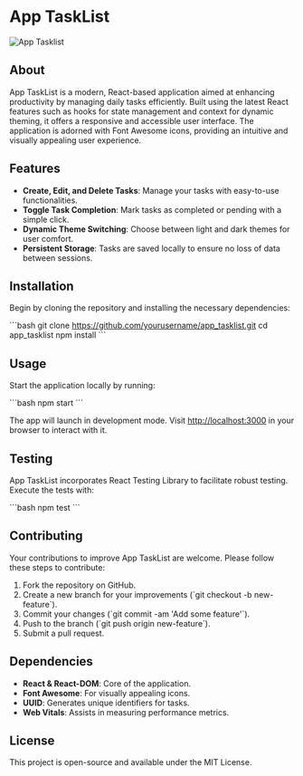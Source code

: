 
# App TaskList

![App Tasklist](https://i.ibb.co/M1qG9sF/app-tasklist.png)

## About

App TaskList is a modern, React-based application aimed at enhancing productivity by managing daily tasks efficiently. Built using the latest React features such as hooks for state management and context for dynamic theming, it offers a responsive and accessible user interface. The application is adorned with Font Awesome icons, providing an intuitive and visually appealing user experience.

## Features

- **Create, Edit, and Delete Tasks**: Manage your tasks with easy-to-use functionalities.
- **Toggle Task Completion**: Mark tasks as completed or pending with a simple click.
- **Dynamic Theme Switching**: Choose between light and dark themes for user comfort.
- **Persistent Storage**: Tasks are saved locally to ensure no loss of data between sessions.

## Installation

Begin by cloning the repository and installing the necessary dependencies:

\```bash
git clone https://github.com/yourusername/app_tasklist.git
cd app_tasklist
npm install
\```

## Usage

Start the application locally by running:

\```bash
npm start
\```

The app will launch in development mode. Visit [http://localhost:3000](http://localhost:3000) in your browser to interact with it.

## Testing

App TaskList incorporates React Testing Library to facilitate robust testing. Execute the tests with:

\```bash
npm test
\```

## Contributing

Your contributions to improve App TaskList are welcome. Please follow these steps to contribute:

1. Fork the repository on GitHub.
2. Create a new branch for your improvements (\`git checkout -b new-feature\`).
3. Commit your changes (\`git commit -am 'Add some feature'\`).
4. Push to the branch (\`git push origin new-feature\`).
5. Submit a pull request.

## Dependencies

- **React & React-DOM**: Core of the application.
- **Font Awesome**: For visually appealing icons.
- **UUID**: Generates unique identifiers for tasks.
- **Web Vitals**: Assists in measuring performance metrics.

## License

This project is open-source and available under the MIT License.
